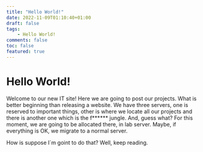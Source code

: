 ```yaml
---
title: "Hello World!"
date: 2022-11-09T01:10:40+01:00
draft: false
tags:
    - Hello World!
comments: false
toc: false
featured: true
---
```

<!--
# Look this cool title!
## Other
### AAAA
#### tester

This is my first time using Hugo! This is a `monospaced text`

---

This is a section break with a box to highlight content like commands!
```
pixbuf_width / allocated_width = pixbuf_height / allocated_height
```
---
In this section, I can write links like google home page: [google](https://www.google.es)

---
Now, look this cute puppy:

![image alt text](/puppy.png)
<!-- Comentario -->	


<!--
---

Bloque de código en CSS:

```css
.custom-menu-tucked .custom-menu-screen {
    -webkit-transform: translateY(-44px);
    -moz-transform: translateY(-44px);
    -ms-transform: translateY(-44px);
    transform: translateY(-44px);
}
/* Retoques*/

.pure-menu {
    background-color: #FE0809;
    color: white;
    width: 100%;
    position: sticky;
}

.pure-menu a {
    color: white;
}

.pure-menu a:hover not(:first-child){
    background-color: green;/*#D40A0B;*/
}  
```
-->
# Hello World!
Welcome to our new IT site! Here we are going to post our projects. What is better beginning 
than releasing a website. We have three servers, one is reserved to important things, other
is where we locate all our projects and there is another one which is the f****** jungle.
And, guess what? For this moment, we are going to be allocated there, in lab server. Maybe, if everything
is OK, we migrate to a normal server. 

How is suppose I´m goint to do that? Well, keep reading.
